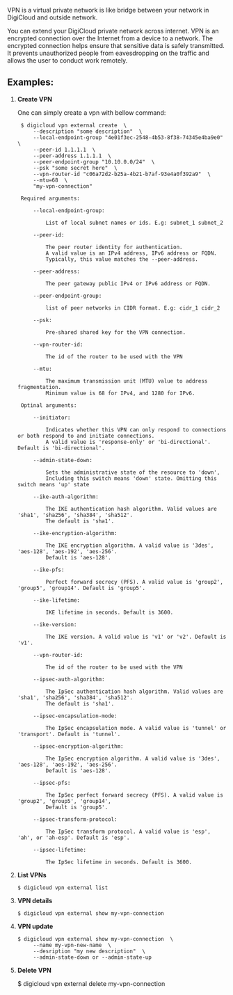 VPN is a virtual private network is like bridge between your network in DigiCloud and outside network.

You can extend your DigiCloud private network across internet.
VPN is an encrypted connection over the Internet from a device to a network.
The encrypted connection helps ensure that sensitive data is safely transmitted.
It prevents unauthorized people from eavesdropping on the traffic and allows the user to conduct work remotely.

## Examples:

1. **Create VPN**
    
    One can simply create a vpn with bellow command:

        $ digicloud vpn external create  \
            --description "some description"  \
            --local-endpoint-group "4e01f3ec-2548-4b53-8f38-74345e4ba9e0"  \
            --peer-id 1.1.1.1  \
            --peer-address 1.1.1.1  \
            --peer-endpoint-group "10.10.0.0/24"  \
            --psk "some secret here"  \
            --vpn-router-id "c06a72d2-b25a-4b21-b7af-93e4a0f392a9"  \
            --mtu=68  \
            "my-vpn-connection"
        
        Required arguments:
   
            --local-endpoint-group:
           
                List of local subnet names or ids. E.g: subnet_1 subnet_2
           
            --peer-id:
                
                The peer router identity for authentication.
                A valid value is an IPv4 address, IPv6 address or FQDN.
                Typically, this value matches the --peer-address.
           
            --peer-address:
           
                The peer gateway public IPv4 or IPv6 address or FQDN.
           
            --peer-endpoint-group:
           
                list of peer networks in CIDR format. E.g: cidr_1 cidr_2
           
            --psk:
           
                Pre-shared shared key for the VPN connection.
           
            --vpn-router-id:
           
                The id of the router to be used with the VPN
           
            --mtu:
           
                The maximum transmission unit (MTU) value to address fragmentation.
                Minimum value is 68 for IPv4, and 1280 for IPv6.
        
        Optinal arguments:
            
            --initiator:
                
                Indicates whether this VPN can only respond to connections or both respond to and initiate connections. 
                A valid value is 'response-only' or 'bi-directional'. Default is 'bi-directional'.
            
            --admin-state-down:
                
                Sets the administrative state of the resource to 'down',
                Including this switch means 'down' state. Omitting this switch means 'up' state

            --ike-auth-algorithm:
   
                The IKE authentication hash algorithm. Valid values are 'sha1', 'sha256', 'sha384', 'sha512'.
                The default is 'sha1'.
   
            --ike-encryption-algorithm:
   
                The IKE encryption algorithm. A valid value is '3des', 'aes-128', 'aes-192', 'aes-256'. 
                Default is 'aes-128'.
   
            --ike-pfs:
            
                Perfect forward secrecy (PFS). A valid value is 'group2', 'group5', 'group14'. Default is 'group5'.
   
            --ike-lifetime:
   
                IKE lifetime in seconds. Default is 3600.
   
            --ike-version:
            
                The IKE version. A valid value is 'v1' or 'v2'. Default is 'v1'.
   
            --vpn-router-id:
                
                The id of the router to be used with the VPN
   
            --ipsec-auth-algorithm:
            
                The IpSec authentication hash algorithm. Valid values are 'sha1', 'sha256', 'sha384', 'sha512'. 
                The default is 'sha1'. 
   
            --ipsec-encapsulation-mode:
    
                The IpSec encapsulation mode. A valid value is 'tunnel' or 'transport'. Default is 'tunnel'.
   
            --ipsec-encryption-algorithm:
   
                The IpSec encryption algorithm. A valid value is '3des', 'aes-128', 'aes-192', 'aes-256'.
                Default is 'aes-128'.
   
            --ipsec-pfs:
   
                The IpSec perfect forward secrecy (PFS). A valid value is 'group2', 'group5', 'group14',
                Default is 'group5'.
   
            --ipsec-transform-protocol:
   
                The IpSec transform protocol. A valid value is 'esp', 'ah', or 'ah-esp'. Default is 'esp'.

            --ipsec-lifetime:
   
                The IpSec lifetime in seconds. Default is 3600.
   

2. **List VPNs**
    
       $ digicloud vpn external list

3. **VPN details**

       $ digicloud vpn external show my-vpn-connection

4. **VPN update**

       $ digicloud vpn external show my-vpn-connection  \
            --name my-vpn-new-name  \
            --desription "my new description"  \
            --admin-state-down or --admin-state-up

5. **Delete VPN**

      $ digicloud vpn external delete my-vpn-connection
